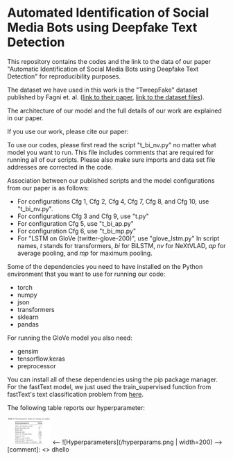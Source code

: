 # Automated Identification of Social Media Bots using Deepfake Text Detection

This repository contains the codes and the link to the data of our paper "Automatic Identification of Social Media Bots using Deepfake Text Detection" for reproducibility purposes.

The dataset we have used in this work is the "TweepFake" dataset published by Fagni et. al. ([link to their paper](https://journals.plos.org/plosone/article?id=10.1371/journal.pone.0251415), [link to the dataset files](https://www.kaggle.com/mtesconi/twitter-deep-fake-text)).

The architecture of our model and the full details of our work are explained in our paper.


If you use our work, please cite our paper:


To use our codes, please first read the script "t_bi_nv.py" no matter what model you want to run. This file includes comments that are required for running all of our scripts. Please also make sure imports and data set file addresses are corrected in the code.

Association between our published scripts and the model configurations from our paper is as follows:
 * For configurations Cfg 1, Cfg 2, Cfg 4, Cfg 7, Cfg 8, and Cfg 10, use "t_bi_nv.py".
 * For configurations Cfg 3 and Cfg 9, use "t.py"
 * For configuration Cfg 5, use "t_bi_ap.py"
 * For configuration Cfg 6, use "t_bi_mp.py"
 * For "LSTM on GloVe (twitter-glove-200)", use "glove_lstm.py"
In script names, _t_ stands for transformers, _bi_ for BiLSTM, _nv_ for NeXtVLAD, _ap_ for average pooling, and _mp_ for maximum pooling.

Some of the dependencies you need to have installed on the Python environment that you want to use for running our code:
 * torch
 * numpy
 * json
 * transformers
 * sklearn
 * pandas

For running the GloVe model you also need:
 * gensim
 * tensorflow.keras
 * preprocessor

You can install all of these dependencies using the pip package manager.
For the fastText model, we just used the train_supervised function from fastText's text classification problem from [here](https://fasttext.cc/docs/en/supervised-tutorial.html).

The following table reports our hyperparameter:

<img src="/hyperparams.png" width="100">
<-- ![Hyperparameters](/hyperparams.png | width=200) -->
[comment]: <> dhello
